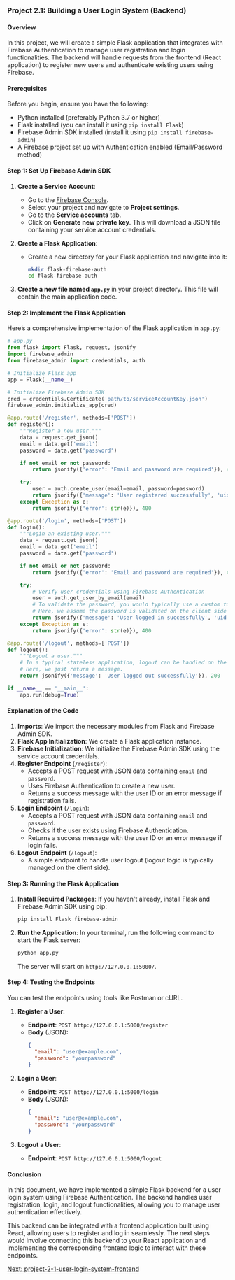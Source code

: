 ### Project 2.1: Building a User Login System (Backend)

#### Overview

In this project, we will create a simple Flask application that integrates with Firebase Authentication to manage user registration and login functionalities. The backend will handle requests from the frontend (React application) to register new users and authenticate existing users using Firebase.

#### Prerequisites

Before you begin, ensure you have the following:

- Python installed (preferably Python 3.7 or higher)
- Flask installed (you can install it using `pip install Flask`)
- Firebase Admin SDK installed (install it using `pip install firebase-admin`)
- A Firebase project set up with Authentication enabled (Email/Password method)

#### Step 1: Set Up Firebase Admin SDK

1. **Create a Service Account**:

   - Go to the [Firebase Console](https://console.firebase.google.com/).
   - Select your project and navigate to **Project settings**.
   - Go to the **Service accounts** tab.
   - Click on **Generate new private key**. This will download a JSON file containing your service account credentials.

2. **Create a Flask Application**:

   - Create a new directory for your Flask application and navigate into it:
     ```bash
     mkdir flask-firebase-auth
     cd flask-firebase-auth
     ```

3. **Create a new file named `app.py`** in your project directory. This file will contain the main application code.

#### Step 2: Implement the Flask Application

Here’s a comprehensive implementation of the Flask application in `app.py`:

```python
# app.py
from flask import Flask, request, jsonify
import firebase_admin
from firebase_admin import credentials, auth

# Initialize Flask app
app = Flask(__name__)

# Initialize Firebase Admin SDK
cred = credentials.Certificate('path/to/serviceAccountKey.json')
firebase_admin.initialize_app(cred)

@app.route('/register', methods=['POST'])
def register():
    """Register a new user."""
    data = request.get_json()
    email = data.get('email')
    password = data.get('password')

    if not email or not password:
        return jsonify({'error': 'Email and password are required'}), 400

    try:
        user = auth.create_user(email=email, password=password)
        return jsonify({'message': 'User registered successfully', 'uid': user.uid}), 201
    except Exception as e:
        return jsonify({'error': str(e)}), 400

@app.route('/login', methods=['POST'])
def login():
    """Login an existing user."""
    data = request.get_json()
    email = data.get('email')
    password = data.get('password')

    if not email or not password:
        return jsonify({'error': 'Email and password are required'}), 400

    try:
        # Verify user credentials using Firebase Authentication
        user = auth.get_user_by_email(email)
        # To validate the password, you would typically use a custom token or a client-side verification.
        # Here, we assume the password is validated on the client side and we proceed with the login.
        return jsonify({'message': 'User logged in successfully', 'uid': user.uid}), 200
    except Exception as e:
        return jsonify({'error': str(e)}), 400

@app.route('/logout', methods=['POST'])
def logout():
    """Logout a user."""
    # In a typical stateless application, logout can be handled on the client side.
    # Here, we just return a message.
    return jsonify({'message': 'User logged out successfully'}), 200

if __name__ == '__main__':
    app.run(debug=True)
```

#### Explanation of the Code

1. **Imports**: We import the necessary modules from Flask and Firebase Admin SDK.
2. **Flask App Initialization**: We create a Flask application instance.
3. **Firebase Initialization**: We initialize the Firebase Admin SDK using the service account credentials.
4. **Register Endpoint** (`/register`):
   - Accepts a POST request with JSON data containing `email` and `password`.
   - Uses Firebase Authentication to create a new user.
   - Returns a success message with the user ID or an error message if registration fails.
5. **Login Endpoint** (`/login`):
   - Accepts a POST request with JSON data containing `email` and `password`.
   - Checks if the user exists using Firebase Authentication.
   - Returns a success message with the user ID or an error message if login fails.
6. **Logout Endpoint** (`/logout`):
   - A simple endpoint to handle user logout (logout logic is typically managed on the client side).

#### Step 3: Running the Flask Application

1. **Install Required Packages**:
   If you haven't already, install Flask and Firebase Admin SDK using pip:

   ```bash
   pip install Flask firebase-admin
   ```

2. **Run the Application**:
   In your terminal, run the following command to start the Flask server:

   ```bash
   python app.py
   ```

   The server will start on `http://127.0.0.1:5000/`.

#### Step 4: Testing the Endpoints

You can test the endpoints using tools like Postman or cURL.

1. **Register a User**:

   - **Endpoint**: `POST http://127.0.0.1:5000/register`
   - **Body** (JSON):
     ```json
     {
       "email": "user@example.com",
       "password": "yourpassword"
     }
     ```

2. **Login a User**:

   - **Endpoint**: `POST http://127.0.0.1:5000/login`
   - **Body** (JSON):
     ```json
     {
       "email": "user@example.com",
       "password": "yourpassword"
     }
     ```

3. **Logout a User**:
   - **Endpoint**: `POST http://127.0.0.1:5000/logout`

#### Conclusion

In this document, we have implemented a simple Flask backend for a user login system using Firebase Authentication. The backend handles user registration, login, and logout functionalities, allowing you to manage user authentication effectively.

This backend can be integrated with a frontend application built using React, allowing users to register and log in seamlessly. The next steps would involve connecting this backend to your React application and implementing the corresponding frontend logic to interact with these endpoints.

[Next: project-2-1-user-login-system-frontend](../frontend/project-2-1-user-login-system-frontend.md)
